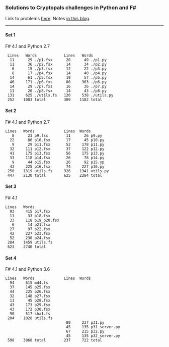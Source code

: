 
### Solutions to Cryptopals challenges in Python and F#

Link to problems [here](https://cryptopals.com/). Notes [in this blog](http://learning.tarokuriyama.com/search?q=cryptopals&max-results=20&by-date=true).

<hr> 

#### Set 1

F# 4.1 and Python 2.7

     Lines   Words            Lines   Words
      11      29 ./p1.fsx      20      49 ./p1.py
      11      36 ./p2.fsx      14      34 ./p2.py
       6      15 ./p3.fsx      12      22 ./p3.py
       8      17 ./p4.fsx      14      40 ./p4.py
      14      61 ./p5.fsx      19      57 ./p5.py
      46     171 ./p6.fxs      80     363 ./p6.py
      14      29 ./p7.fxs      16      36 ./p7.py
      11      20 ./p8.fsx      14      43 ./p8.py
     131     625 ./utils.fs   120     538 ./utils.py
     252    1003 total        309    1182 total

#### Set 2

F# 4.1 and Python 2.7
     
    Lines   Words             Lines  Words
       8      23 p9.fsx        11      26 p9.py
      22      86 p10.fsx       17      45 p10.py
       9      29 p11.fsx       52     178 p11.py
      32     111 p12.fsx       37     122 p12.py
      41     175 p13.fsx       56     175 p13.py
      33     118 p14.fsx       26      78 p14.py
       9      44 p15.fsx       26      92 p15.yp
      43     225 p16.fsx       74     227 p16.py
     250    1319 utils.fs     326    1341 utils.py
     447    2130 total        625    2284 total

#### Set 3

F# 4.1

    Lines   Words 
      93     415 p17.fsx
      11      33 p18.fsx
      33     118 p19_p20.fsx
       6      14 p21.fsx
      27      97 p22.fsx
      42     227 p23.fsx
      52     230 p24.fsx
     284    1459 utils.fs
     623    2740 total

#### Set 4

F# 4.1 and Python 3.6

    Lines   Words             Lines  Words
      94     615 md4.fs
      37     145 p25.fsx
      44     225 p26.fsx
      32     148 p27.fsx
      11      45 p28.fsx
      43     173 p29.fsx
      43     172 p30.fsx
      90     517 sha1.fs
     204    1028 utils.fs
                               80     237 p31.py
                               45     135 p31_server.py
                               67     215 p32.py
                               45     135 p32_server.py
     598    3068 total        237     722 total
